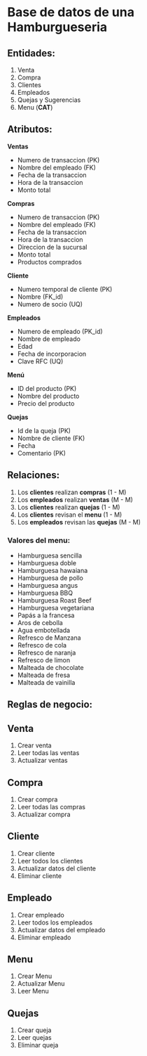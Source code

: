 # Base de datos de una Hamburgueseria

## Entidades:

1.  Venta 
1.  Compra
1.  Clientes
1.  Empleados
1.  Quejas y Sugerencias
1.  Menu (__CAT__)

## Atributos:

__Ventas__

- Numero de transaccion (PK)
- Nombre del empleado (FK)
- Fecha de la transaccion
- Hora de la transaccion 
- Monto total 


__Compras__

- Numero de transaccion (PK)
- Nombre del empleado (FK)
- Fecha de la transaccion
- Hora de la transaccion 
- Direccion de la sucursal
- Monto total 
- Productos comprados

__Cliente__

- Numero temporal de cliente (PK)
- Nombre (FK_id)
- Numero de socio (UQ)

__Empleados__
 
- Numero de empleado (PK_id)
- Nombre de empleado 
- Edad
- Fecha de incorporacion
- Clave RFC (UQ)

__Menú__

- ID del producto (PK)
- Nombre del producto 
- Precio del producto

__Quejas__

- Id de la queja (PK)
- Nombre de cliente (FK)
- Fecha
- Comentario (PK)

## Relaciones:

1. Los __clientes__ realizan __compras__ (1 - M)
1. Los __empleados__ realizan __ventas__ (M - M)
1. Los __clientes__ realizan __quejas__ (1 - M)
1. Los __clientes__ revisan el __menu__ (1 - M)
1. Los __empleados__ revisan las __quejas__ (M - M)


### Valores del menu:
 - Hamburguesa sencilla
 - Hamburguesa doble
 - Hamburguesa hawaiana
 - Hamburguesa de pollo
 - Hamburguesa angus
 - Hamburguesa BBQ
 - Hamburguesa Roast Beef
 - Hamburguesa vegetariana
 - Papás a la francesa
 - Aros de cebolla
 - Agua embotellada
 - Refresco de Manzana
 - Refresco de cola
 - Refresco de naranja
 - Refresco de limon
 - Malteada de chocolate
 - Malteada de fresa
 - Malteada de vainilla


 ## Reglas de negocio:

 
 ## Venta
 1. Crear venta
 1. Leer todas las ventas
 1. Actualizar ventas

 ## Compra
 1. Crear compra
 1. Leer todas las compras
 1. Actualizar compra

 ## Cliente
 1. Crear cliente
 1. Leer todos los clientes
 1. Actualizar datos del cliente
 1. Eliminar cliente


 ## Empleado
 1. Crear empleado
 1. Leer todos los empleados
 1. Actualizar datos del empleado
 1. Eliminar empleado

 ## Menu
 1. Crear Menu
 1. Actualizar Menu
 1. Leer Menu

 ## Quejas
 1. Crear queja
 1. Leer quejas
 1. Eliminar queja
 
